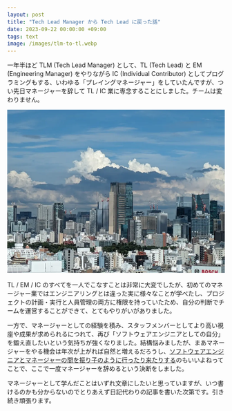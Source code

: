 ```yaml
---
layout: post
title: "Tech Lead Manager から Tech Lead に戻った話"
date: 2023-09-22 00:00:00 +09:00
tags: text
image: /images/tlm-to-tl.webp
---
```


一年半ほど TLM (Tech Lead Manager) として、TL (Tech Lead) と EM (Engineering Manager) をやりながら IC (Individual Contributor) としてプログラミングもする、いわゆる「プレイングマネージャー」をしていたんですが、つい先日マネージャーを辞して TL / IC 業に専念することにしました。チームは変わりません。

![表紙](/images/tlm-to-tl.webp)

TL / EM / IC のすべてを一人でこなすことは非常に大変でしたが、初めてのマネージャー業ではエンジニアリングとは違った実に様々なことが学べたし、プロジェクトの計画・実行と人員管理の両方に権限を持っていたため、自分の判断でチームを運営することができて、とてもやりがいがありました。

一方で、マネージャーとしての経験を積み、スタッフメンバーとしてより高い視座や成果が求められるにつれて、再び「ソフトウェアエンジニアとしての自分」を鍛え直したいという気持ちが強くなりました。結構悩みましたが、まあマネージャーをやる機会は年次が上がれば自然と増えるだろうし、[ソフトウェアエンジニアとマネージャーの間を振り子のように行ったり来たりする](https://charity.wtf/2017/05/11/the-engineer-manager-pendulum/)のもいいよねってことで、ここで一度マネージャーを辞めるという決断をしました。

マネージャーとして学んだことはいずれ文章にしたいと思っていますが、いつ書けるのかも分からないのでとりあえず日記代わりの記事を書いた次第です。引き続き頑張ります。